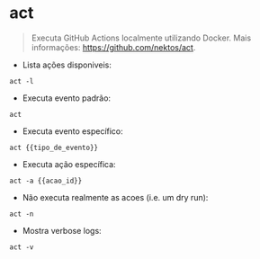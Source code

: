 # act

> Executa GitHub Actions localmente utilizando Docker.
> Mais informações: <https://github.com/nektos/act>.

- Lista ações disponiveis:

`act -l`

- Executa evento padrão:

`act`

- Executa evento específico:

`act {{tipo_de_evento}}`

- Executa ação específica:

`act -a {{acao_id}}`

- Não executa realmente as acoes (i.e. um dry run):

`act -n`

- Mostra verbose logs:

`act -v`
